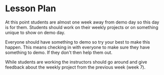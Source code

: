 # Lesson Plan

At this point students are almost one week away from demo day so this day is for them. Students should work on their weekly projects or on something unique to show on demo day.

Everyone should have something to demo so try your best to make this happen. This means checking in with everyone to make sure they have something to demo. If they don't then help them out.

While students are working the instructors should go around and give feedback about the weekly project from the previous week (week 7).